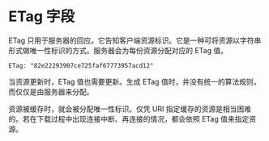 # ETag 字段

ETag 只用于服务器的回应。它告知客户端资源标识。它是一种可将资源以字符串形式做唯一性标识的方式。服务器会为每份资源分配对应的 ETag 值。

```http
ETag: "82e22293907ce725faf67773957acd12"
```

当资源更新时，ETag 值也需要更新。生成 ETag 值时，并没有统一的算法规则，而仅仅是由服务器来分配。

资源被缓存时，就会被分配唯一性标识。仅凭 URI 指定缓存的资源是相当困难的。若在下载过程中出现连接中断、再连接的情况，都会依照 ETag 值来指定资源。
